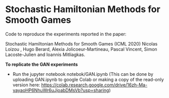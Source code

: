 # Stochastic Hamiltonian Methods for Smooth Games
Code to reproduce the experiments reported in the paper:

Stochastic Hamiltonian Methods for Smooth Games (ICML 2020)
Nicolas Loizou , Hugo Berard, Alexia Jolicoeur-Martineau, Pascal Vincent, Simon Lacoste-Julien and Ioannis Mitliagkas.

**To replicate the GAN experiments**
  * Run the jupyter notebook notebok/GAN.ipynb (This can be done by uploading GAN.ipynb to google Colab or making a copy of the read-only version here: https://colab.research.google.com/drive/16zh-Ma-vayaoHP6NhuWr6uJjoabDMsVb?usp=sharing)
